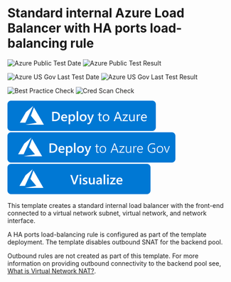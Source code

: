 # Standard internal Azure Load Balancer with HA ports load-balancing rule

![Azure Public Test Date](https://azurequickstartsservice.blob.core.windows.net/badges/101-internal-loadbalancer-create/PublicLastTestDate.svg)
![Azure Public Test Result](https://azurequickstartsservice.blob.core.windows.net/badges/101-internal-loadbalancer-create/PublicDeployment.svg)

![Azure US Gov Last Test Date](https://azurequickstartsservice.blob.core.windows.net/badges/101-internal-loadbalancer-create/FairfaxLastTestDate.svg)
![Azure US Gov Last Test Result](https://azurequickstartsservice.blob.core.windows.net/badges/101-internal-loadbalancer-create/FairfaxDeployment.svg)

![Best Practice Check](https://azurequickstartsservice.blob.core.windows.net/badges/101-internal-loadbalancer-create/BestPracticeResult.svg)
![Cred Scan Check](https://azurequickstartsservice.blob.core.windows.net/badges/101-internal-loadbalancer-create/CredScanResult.svg)

[![Deploy To Azure](https://raw.githubusercontent.com/Azure/azure-quickstart-templates/master/1-CONTRIBUTION-GUIDE/images/deploytoazure.svg?sanitize=true)](https://portal.azure.com/#create/Microsoft.Template/uri/https%3A%2F%2Fraw.githubusercontent.com%2FAzure%2Fazure-quickstart-templates%2Fmaster%2F101-internal-loadbalancer-create%2Fazuredeploy.json)
[![Deploy To Azure US Gov](https://raw.githubusercontent.com/Azure/azure-quickstart-templates/master/1-CONTRIBUTION-GUIDE/images/deploytoazuregov.svg?sanitize=true)](https://portal.azure.us/#create/Microsoft.Template/uri/https%3A%2F%2Fraw.githubusercontent.com%2FAzure%2Fazure-quickstart-templates%2Fmaster%2F101-internal-loadbalancer-create%2Fazuredeploy.json)  
[![Visualize](https://raw.githubusercontent.com/Azure/azure-quickstart-templates/master/1-CONTRIBUTION-GUIDE/images/visualizebutton.svg?sanitize=true)](http://armviz.io/#/?load=https%3A%2F%2Fraw.githubusercontent.com%2FAzure%2Fazure-quickstart-templates%2Fmaster%2F101-internal-loadbalancer-create%2Fazuredeploy.json)

This template creates a standard internal load balancer with the front-end connected to a virtual network subnet, virtual network, and network interface.  

A HA ports load-balancing rule is configured as part of the template deployment. The template disables outbound SNAT for the backend pool.  

Outbound rules are not created as part of this template.  For more information on providing outbound connectivity to the backend pool see, [What is Virtual Network NAT?](https://docs.microsoft.com/azure/virtual-network/nat-overview).
